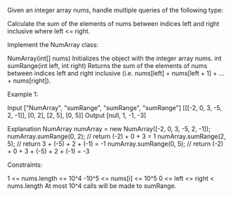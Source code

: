 
Given an integer array nums, handle multiple queries of the following
type:


Calculate the sum of the elements of nums between indices left and right
inclusive where left <= right.


Implement the NumArray class:


NumArray(int[] nums) Initializes the object with the integer array nums.
int sumRange(int left, int right) Returns the sum of the elements of nums
between indices left and right inclusive (i.e. nums[left] + nums[left + 1] +
... + nums[right]).



Example 1:


Input
["NumArray", "sumRange", "sumRange", "sumRange"]
[[[-2, 0, 3, -5, 2, -1]], [0, 2], [2, 5], [0, 5]]
Output
[null, 1, -1, -3]

Explanation
NumArray numArray = new NumArray([-2, 0, 3, -5, 2, -1]);
numArray.sumRange(0, 2); // return (-2) + 0 + 3 = 1
numArray.sumRange(2, 5); // return 3 + (-5) + 2 + (-1) = -1
numArray.sumRange(0, 5); // return (-2) + 0 + 3 + (-5) + 2 + (-1) = -3



Constraints:


1 <= nums.length <= 10^4
-10^5 <= nums[i] <= 10^5
0 <= left <= right < nums.length
At most 10^4 calls will be made to sumRange.




